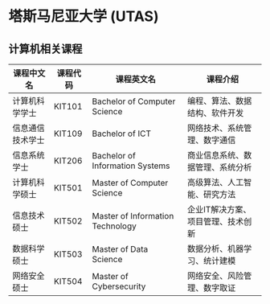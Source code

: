 # 塔斯马尼亚大学 (UTAS)

## 计算机相关课程

| 课程中文名 | 课程代码 | 课程英文名 | 课程介绍 |
|-----------|---------|-----------|---------|
| 计算机科学学士 | KIT101 | Bachelor of Computer Science | 编程、算法、数据结构、软件开发 |
| 信息通信技术学士 | KIT109 | Bachelor of ICT | 网络技术、系统管理、数字通信 |
| 信息系统学士 | KIT206 | Bachelor of Information Systems | 商业信息系统、数据管理、系统分析 |
| 计算机科学硕士 | KIT501 | Master of Computer Science | 高级算法、人工智能、研究方法 |
| 信息技术硕士 | KIT502 | Master of Information Technology | 企业IT解决方案、项目管理、技术创新 |
| 数据科学硕士 | KIT503 | Master of Data Science | 数据分析、机器学习、统计建模 |
| 网络安全硕士 | KIT504 | Master of Cybersecurity | 网络安全、风险管理、数字取证 |
